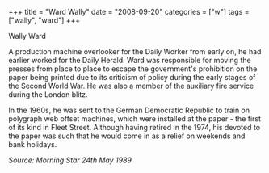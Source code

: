 +++
title = "Ward Wally"
date = "2008-09-20"
categories = ["w"]
tags = ["wally", "ward"]
+++

Wally Ward

A production machine overlooker for the Daily Worker from early on, he had earlier worked for the Daily Herald. Ward was responsible for moving the presses from place to place to escape the government's prohibition on the paper being printed due to its criticism of policy during the early stages of the Second World War. He was also a member of the auxiliary fire service during the London blitz.

In the 1960s, he was sent to the German Democratic Republic to train on polygraph web offset machines, which were installed at the paper - the first of its kind in Fleet Street. Although having retired in the 1974, his devoted to the paper was such that he would come in as a relief on weekends and bank holidays.

_Source: Morning Star 24th May 1989_
